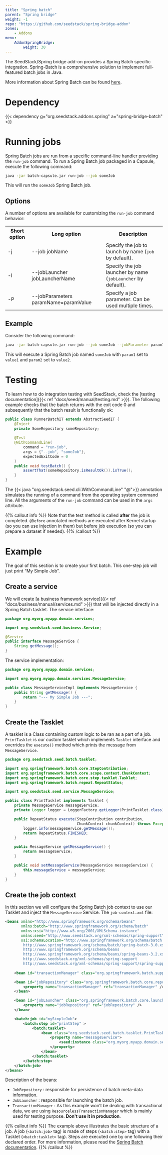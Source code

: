 ```yaml
---
title: "Spring batch"
parent: "Spring bridge"
weight: -1
repo: "https://github.com/seedstack/spring-bridge-addon"
zones:
    - Addons
menu:
    AddonSpringBridge:
        weight: 30
---
```


The SeedStack/Spring bridge add-on provides a Spring Batch specific integration. 
Spring-Batch is a comprehensive solution to implement full-featured batch jobs in Java.<!--more-->
 
More information about Spring Batch can be found [here](http://docs.spring.io/spring-batch/reference/html/index.html).

# Dependency 

{{< dependency g="org.seedstack.addons.spring" a="spring-bridge-batch" >}}

# Running jobs

Spring Batch jobs are run from a specific command-line handler providing the `run-job` command. To run a Spring Batch job
packaged in a Capsule, execute the following command:

```bash
java -jar batch-capsule.jar run-job --job someJob
```

This will run the `someJob` Spring Batch job.
   
## Options
        
A number of options are available for customizing the `run-job` command behavior:

<table class="table table-striped">
<tbody>
<tr>
<th>Short option</th>
<th>Long option</th>
<th>Description</th>
</tr>
<tr>
<td>-j</td>
<td>--job jobName</td>
<td>Specify the job to launch by name (<code>job</code> by default).</td>
</tr>
<tr>
<td>-l</td>
<td>--jobLauncher jobLauncherName</td>
<td>Specify the job launcher by name (<code>jobLauncher</code> by default).</td>
</tr>
<tr>
<td>-P</td>
<td>--jobParameters paramName=paramValue</td>
<td>Specify a job parameter. Can be used multiple times.</td>
</tr>
</tbody>
</table>

## Example

Consider the following command:

```bash
java -jar batch-capsule.jar run-job --job someJob --jobParameter param1=value1 --jobParameter param2=value2
```

This will execute a Spring Batch job named `someJob` with `param1` set to `value1` and `param2` set to `value2`.

# Testing

To learn how to do integration testing with SeedStack, check the [testing documentation]({{< ref "docs/seed/manual/testing.md" >}}). 
The following example checks that the batch returns with the exit code 0 and subsequently that the batch result is functionally
ok:

```java
public class RunnerBatchIT extends AbstractSeedIT {
    @Inject
    private SomeRepository someRepository;
 
    @Test
    @WithCommandLine(
        command = "run-job", 
        args = {"--job", "someJob"}, 
        expectedExitCode = 0
    )
    public void testBatch() {
        assertThat(someRepository.isResultOk()).isTrue();
    }
}
```
    
The {{< java "org.seedstack.seed.cli.WithCommandLine" "@">}} annotation simulates the running of a command from the 
operating system command line. All the arguments of the `run-job` command can be used in the `args` attribute. 

{{% callout info %}}
Note that the test method is called **after** the job is completed. `@Before` annotated methods are executed after Kernel
startup (so you can use injection in them) but before job execution (so you can prepare a dataset if needed).
{{% /callout %}}

# Example

The goal of this section is to create your first batch. This one-step job will just print “My Simple Job”.

## Create a service

We will create [a business framework service]({{< ref "docs/business/manual/services.md" >}}) that will be 
injected directly in a Spring Batch tasklet. The service interface: 

```java
package org.myorg.myapp.domain.services;

import org.seedstack.seed.business.Service;

@Service
public interface MessageService {
    String getMessage();
}
```

The service implementation:

```java
package org.myorg.myapp.domain.services;

import org.myorg.myapp.domain.services.MessageService;

public class MessageServiceImpl implements MessageService {
    public String getMessage() {
        return "--- My Simple Job ---";
    }
}
```

## Create the Tasklet

A tasklet is a Class containing custom logic to be ran as a part of a job. `PrintTasklet` is our custom tasklet which
implements `Tasklet` interface and overrides the `execute()` method which prints the message from `MessageService`.

```java
package org.seedstack.seed.batch.tasklet;

import org.springframework.batch.core.StepContribution;
import org.springframework.batch.core.scope.context.ChunkContext;
import org.springframework.batch.core.step.tasklet.Tasklet;
import org.springframework.batch.repeat.RepeatStatus;

import org.seedstack.seed.service.MessageService;

public class PrintTasklet implements Tasklet {
    private MessageService messageService;
    private Logger logger = LoggerFactory.getLogger(PrintTasklet.class);

    public RepeatStatus execute(StepContribution contribution,
                                ChunkContext chunkContext) throws Exception {
        logger.info(messageService.getMessage());
        return RepeatStatus.FINISHED;
    }

    public MessageService getMessageService() {
        return messageService;
    }

    public void setMessageService(MessageService messageService) {
        this.messageService = messageService;
    }
}
```

## Create the job context

In this section we will configure the Spring Batch job context to use our Tasklet and inject the `MessageService` Service.
The `job-context.xml` file:

```xml
<beans xmlns="http://www.springframework.org/schema/beans"
       xmlns:batch="http://www.springframework.org/schema/batch"
       xmlns:xsi="http://www.w3.org/2001/XMLSchema-instance"
       xmlns:seed="http://www.seedstack.org/xml-schemas/spring-support"
       xsi:schemaLocation="http://www.springframework.org/schema/batch
        http://www.springframework.org/schema/batch/spring-batch-3.0.xsd
        http://www.springframework.org/schema/beans
        http://www.springframework.org/schema/beans/spring-beans-3.2.xsd
        http://www.seedstack.org/xml-schemas/spring-support
        http://www.seedstack.org/xml-schemas/spring-support/spring-support-1.2.xsd">
 
    <bean id="transactionManager" class="org.springframework.batch.support.transaction.ResourcelessTransactionManager" />

    <bean id="jobRepository" class="org.springframework.batch.core.repository.support.MapJobRepositoryFactoryBean">
        <property name="transactionManager" ref="transactionManager" />
    </bean>

    <bean id="jobLauncher" class="org.springframework.batch.core.launch.support.SimpleJobLauncher">
        <property name="jobRepository" ref="jobRepository" />
    </bean>

    <batch:job id="mySimpleJob">        
        <batch:step id="printStep" >
            <batch:tasklet>
                <bean class="org.seedstack.seed.batch.tasklet.PrintTasklet">
                    <property name="messageService">
                        <seed:instance class="org.myorg.myapp.domain.services.MessageService"/>
                    </property>                        
                </bean>
            </batch:tasklet>
        </batch:step>        
    </batch:job>
</beans>
```

Description of the beans:

- `JobRepository` : responsible for persistence of batch meta-data information.
- `JobLauncher` : responsible for launching the batch job.
- `TransactionManager` : As this example won’t be dealing with transactional data, we are using `ResourcelessTransactionManager`
 which is mainly used for testing purpose. **Don't use it in production**.

{{% callout info %}}
The example above illustrates the basic structure of a job. A job (`<batch:job>` tag) is made of steps (`<batch:step>` 
tag) with a Tasklet (`<batch:tasklet>` tag). Steps are executed one by one following 
their declared order. For more information, please read the 
[Spring Batch documentation](http://docs.spring.io/spring-batch/reference/html/index.html).
{{% /callout %}}
